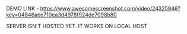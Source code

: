 DEMO LINK - https://www.awesomescreenshot.com/video/24325946?key=04846aee710ea3d4978f924de7098b80

SERVER ISN'T HOSTED YET. IT WORKS ON LOCAL HOST
